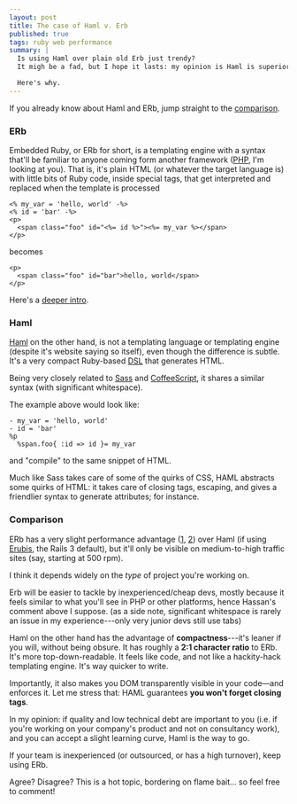 ```yaml
---
layout: post
title: The case of Haml v. Erb
published: true
tags: ruby web performance
summary: |
  Is using Haml over plain old Erb just trendy?
  It migh be a fad, but I hope it lasts: my opinion is Haml is superior in every respect to embedded Ruby (or almost any kind of "embedding" templating engine) just like Sass and LESS are to CSS.

  Here's why.
---
```



If you already know about Haml and ERb, jump straight to the [comparison](#comparison).

### ERb

Embedded Ruby, or ERb for short, is a templating engine with a syntax that'll be familiar to anyone coming form another framework ([PHP], I'm looking at you). That is, it's plain HTML (or whatever the target language is) with little bits of Ruby code, inside special tags, that get interpreted and replaced when the template is processed

    <% my_var = 'hello, world' -%>
    <% id = 'bar' -%>
    <p>
      <span class="foo" id="<%= id %>"><%= my_var %></span>
    </p>

becomes

    <p>
      <span class="foo" id="bar">hello, world</span>
    </p>

Here's a [deeper intro](http://rrn.dk/rubys-erb-templating-system).


### Haml

[Haml] on the other hand, is not a templating language or templating engine (despite it's website saying so itself), even though the difference is subtle. It's a very compact Ruby-based [DSL] that generates HTML.

Being very closely related to [Sass] and [CoffeeScript], it shares a similar syntax (with significant whitespace).

The example above would look like:

    - my_var = 'hello, world'
    - id = 'bar'
    %p
      %span.foo{ :id => id }= my_var

and "compile" to the same snippet of HTML.

Much like Sass takes care of some of the quirks of CSS, HAML abstracts some quirks of HTML: it takes care of closing tags, escaping, and gives a friendlier syntax to generate attributes; for instance.


### Comparison

ERb has a very slight performance advantage ([1], [2]) over Haml (if using [Erubis], the Rails 3 default), but it'll only be visible on medium-to-high traffic sites (say, starting at 500 rpm). 

I think it depends widely on the *type* of project you're working on. 

Erb will be easier to tackle by inexperienced/cheap devs, mostly because it feels similar to what you'll see in PHP or other platforms, hence Hassan's comment above I suppose. 
(as a side note, significant whitespace is rarely an issue in my experience---only very junior devs still use tabs) 

Haml on the other hand has the advantage of **compactness**---it's leaner if you will, without being obsure. It has roughly a **2:1 character ratio** to ERb. It's more top-down-readable. It feels like code, and not like a hackity-hack templating engine. It's way quicker to write. 

Importantly, it also makes you DOM transparently visible in your code—and enforces it. Let me stress that: HAML guarantees **you won't forget closing tags**.

In my opinion: if quality and low technical debt are important to you (i.e. if you're working on your company's product and not on consultancy work), and you can accept a slight learning curve, Haml is the way to go.

If your team is inexperienced (or outsourced, or has a high turnover), keep using ERb.


Agree? Disagree? This is a hot topic, bordering on flame bait... so feel free to comment!


[Sass]: http://sass-lang.com/
[CoffeeScript]: http://coffeescript.org/
[DSL]: http://en.wikipedia.org/wiki/Domain-specific_language
[Haml]: http://haml.info/
[PHP]: http://www.php.net/
[deeper intro]: http://rrn.dk/rubys-erb-templating-system
[1]: http://blog.zenspider.com/blog/2009/02/tagz-vs-markaby-builder-haml-erubis.html
[2]: http://nex-3.com/posts/87-haml-benchmark-numbers-for-2-2
[Erubis]: http://www.kuwata-lab.com/erubis/

